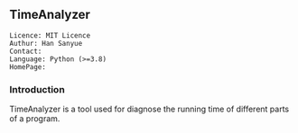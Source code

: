 ## TimeAnalyzer

```
Licence: MIT Licence
Authur: Han Sanyue
Contact: 
Language: Python (>=3.8)
HomePage: 
```

### Introduction
TimeAnalyzer is a tool used for diagnose the running time of different parts of a program. 

